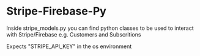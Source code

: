 # Stripe-Firebase-Py

Inside stripe_models.py you can find python classes to be used to interact with Stripe/Firebase e.g. Customers and Subscritions

Expects "STRIPE_API_KEY" in the os environment
